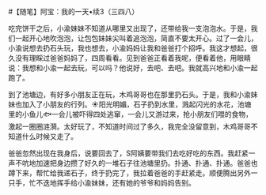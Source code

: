#【随笔】阿宝：我的一天•续3（三四八）

吃完饼干之后，小渝妹妹不知道从哪里又出现了，还带给我一支泡泡水。于是，我们一起开心地吹泡泡，让包包妹妹尖叫着追泡泡，简直不要太开心。过了一会儿，小渝说想去扔石头玩，我也想去，小渝妈妈让我和爸爸打个招呼。我这才想起，很久没有理睬过爸爸妈妈了，四周看看。见到爸爸正看着我呢，便看着他，用眼睛说：我想和小渝一起去玩，可以吗？他说好，去吧、去吧。我就高兴地和小渝一起跑了。

到了池塘边，有好多小朋友正在玩，木鸡哥哥也在那里扔石头。于是，我和小渝妹妹也加入了小朋友的行列。☀️阳光明媚，石子扔到水里，溅起闪光的水花，池塘里的小鱼儿🐟一会儿被吓得四处逃窜，一会儿又游过来，抢小朋友们喂的食物，激起一圈圈涟漪。太好玩了，不知道时间过了多久，我完全没留意到，木鸡哥哥不知道什么时候又走了。

爸爸忽然出现在我身后，说要回去了，S阿姨要带我们去吃好吃的东西。我赶紧一声不吭地加速把身边攒了好久的一堆石子往池塘里扔。扑通、扑通、扑通。爸爸也蹲下来，帮忙给我递石子，终于扔完了，我拉着爸爸的手赶紧走。顺便腾出另外一只手，忙不迭地挥手给小渝妹妹，还有她的爷爷和妈妈告别。


